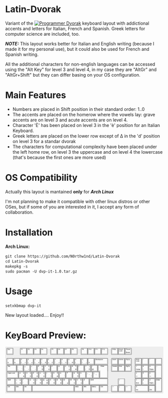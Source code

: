 # Latin-Dvorak
Variant of the [![Programmer Dvorak](http://www.kaufmann.no/roland/dvorak)](http://www.kaufmann.no/roland/dvorak) keyboard layout with addictional accents and letters for Italian, French and Spanish. Greek letters for computer science are included, too.

**_NOTE:_**
This layout works better for Italian and English writing (because I made it for my personal use), but it could also be used for French and Spanish writing.

All the additional characters for non-english languages can be accessed using the "Alt Key" for level 3 and level 4, in my case they are "AltGr" and "AltGr+Shift" but they can differ basing on your OS configuration.

# Main Features
- Numbers are placed in Shift position in their standard order: 1..0 
- The accents are placed on the homerow where the vowels lay: grave accents are on level 3 and acute accents are on level 4.
- Character 'È' has been placed on level 3 in the 'è' position for an Italian Keyboard.
- Greek letters are placed on the lower row except of Δ in the 'd' position on level 3 for a standar dvorak 
- The characters for computational complexity have been placed under the left home row, on level 3 the uppercase and on level 4 the lowercase (that's because the first ones are more used)

# OS Compatibility
Actually this layout is mantained **only** for **_Arch Linux_**

I'm not planning to make it compatible with other linux distros or other OSes, but if some of you are interested in it, I accept any form of collaboration.

# Installation

**Arch Linux:**
``` 
git clone https://github.com/N0rthw1nd/Latin-Dvorak
cd Latin-Dvorak
makepkg -s
sudo pacman -U dvp-it-1.0.tar.gz

```  
# Usage

`setxkbmap dvp-it`

 New layout loaded.... Enjoy!!

# KeyBoard Preview:

![Image](https://github.com/N0rthw1nd/Latin-Dvorak/blob/master/Latin-Dovrak-layout.png "Latin-Dvorak Preview")
